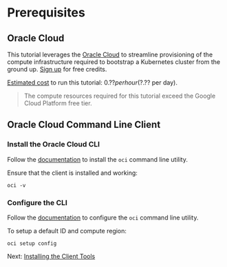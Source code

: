 # Prerequisites

## Oracle Cloud

This tutorial leverages the [Oracle Cloud](https://cloud.oracle.com/) to streamline provisioning of the compute infrastructure required to bootstrap a Kubernetes cluster from the ground up. [Sign up](https://cloud.oracle.com/en_US/tryit) for free credits.

[Estimated cost](???) to run this tutorial: $0.?? per hour ($?.?? per day).

> The compute resources required for this tutorial exceed the Google Cloud Platform free tier.

## Oracle Cloud Command Line Client

### Install the Oracle Cloud CLI

Follow the [documentation](https://docs.us-phoenix-1.oraclecloud.com/Content/API/SDKDocs/cliinstall.htm) to install the `oci` command line utility.

Ensure that the client is installed and working:

```
oci -v
```

### Configure the CLI 

Follow the [documentation](https://docs.us-phoenix-1.oraclecloud.com/Content/API/SDKDocs/cliconfigure.htm) to configure the `oci` command line utility.

To setup a default ID and compute region:

```
oci setup config
```

Next: [Installing the Client Tools](02-client-tools.md)
